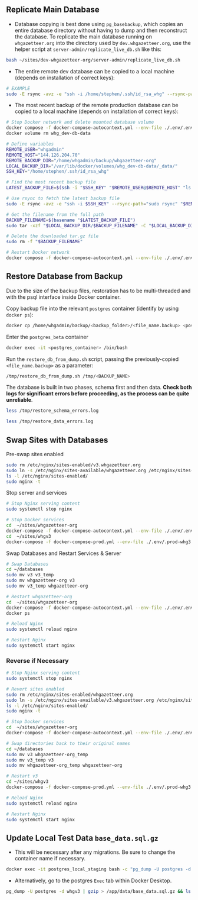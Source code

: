 ## Replicate Main Database

- Database copying is best done using `pg_basebackup`, which copies an entire database directory without having to dump and then reconstruct the database. To replicate the main database running on `whgazetteer.org` into the directory used by `dev.whgazetteer.org`, use the helper script at `server-admin/replicate_live_db.sh` like this:

```sh
bash ~/sites/dev-whgazetteer-org/server-admin/replicate_live_db.sh
```

- The entire remote dev database can be copied to a local machine (depends on installation of correct keys):
```sh
# EXAMPLE
sudo -E rsync -avz -e "ssh -i /home/stephen/.ssh/id_rsa_whg" --rsync-path="sudo rsync" whgadmin@144.126.204.70:/home/whgadmin/databases/dev-whgazetteer-org/ /var/lib/docker/volumes/whg_dev-db-data/_data/

```

- The most recent backup of the remote production database can be copied to a local machine (depends on installation of correct keys):
```sh
# Stop Docker network and delete mounted database volume
docker compose -f docker-compose-autocontext.yml --env-file ./.env/.env down
docker volume rm whg_dev-db-data

# Define variables
REMOTE_USER="whgadmin"
REMOTE_HOST="144.126.204.70"
REMOTE_BACKUP_DIR="/home/whgadmin/backup/whgazetteer-org"
LOCAL_BACKUP_DIR="/var/lib/docker/volumes/whg_dev-db-data/_data/"
SSH_KEY="/home/stephen/.ssh/id_rsa_whg"

# Find the most recent backup file
LATEST_BACKUP_FILE=$(ssh -i "$SSH_KEY" "$REMOTE_USER@$REMOTE_HOST" "ls -t $REMOTE_BACKUP_DIR/*.tar.gz | head -n 1")

# Use rsync to fetch the latest backup file
sudo -E rsync -avz -e "ssh -i $SSH_KEY" --rsync-path="sudo rsync" "$REMOTE_USER@$REMOTE_HOST:$LATEST_BACKUP_FILE" "$LOCAL_BACKUP_DIR"

# Get the filename from the full path
BACKUP_FILENAME=$(basename "$LATEST_BACKUP_FILE")
sudo tar -xzf "$LOCAL_BACKUP_DIR/$BACKUP_FILENAME" -C "$LOCAL_BACKUP_DIR"

# Delete the downloaded tar.gz file
sudo rm -f "$BACKUP_FILENAME"

# Restart Docker network
docker compose -f docker-compose-autocontext.yml --env-file ./.env/.env up -d
```

## Restore Database from Backup

Due to the size of the backup files, restoration has to be multi-threaded and with the psql interface inside Docker container.

Copy backup file into the relevant `postgres` container (identify by using `docker ps`):
```bash
docker cp /home/whgadmin/backup/<backup_folder>/<file_name.backup> <postgres_container>:/tmp/<file_name.backup>
```

Enter the `postgres_beta` container
```bash
docker exec -it <postgres_container> /bin/bash
```

Run the `restore_db_from_dump.sh` script, passing the previously-copied `<file_name.backup>` as a parameter:
```bash
/tmp/restore_db_from_dump.sh /tmp/<BACKUP_NAME>
```

The database is built in two phases, schema first and then data. **Check both logs for significant errors before proceeding, as the process can be quite unreliable**.
```bash
less /tmp/restore_schema_errors.log
```
```bash
less /tmp/restore_data_errors.log
```

## Swap Sites with Databases

Pre-swap sites enabled
```bash
sudo rm /etc/nginx/sites-enabled/v3.whgazetteer.org
sudo ln -s /etc/nginx/sites-available/whgazetteer.org /etc/nginx/sites-enabled/
ls -l /etc/nginx/sites-enabled/
sudo nginx -t
```

Stop server and services
```bash
# Stop Nginx serving content
sudo systemctl stop nginx

# Stop Docker services
cd  ~/sites/whgazetteer-org
docker-compose -f docker-compose-autocontext.yml --env-file ./.env/.env down
cd  ~/sites/whgv3
docker-compose -f docker-compose-prod.yml --env-file ./.env/.prod-whg3 down
```

Swap Databases and Restart Services & Server
```bash
# Swap Databases
cd ~/databases
sudo mv v3 v3_temp
sudo mv whgazetteer-org v3
sudo mv v3_temp whgazetteer-org

# Restart whgazetteer-org
cd  ~/sites/whgazetteer-org
docker-compose -f docker-compose-autocontext.yml --env-file ./.env/.env up -d && docker ps
docker ps

# Reload Nginx
sudo systemctl reload nginx

# Restart Nginx
sudo systemctl start nginx
```

### Reverse if Necessary
```bash
# Stop Nginx serving content
sudo systemctl stop nginx

# Revert sites enabled
sudo rm /etc/nginx/sites-enabled/whgazetteer.org
sudo ln -s /etc/nginx/sites-available/v3.whgazetteer.org /etc/nginx/sites-enabled/
ls -l /etc/nginx/sites-enabled/
sudo nginx -t

# Stop Docker services
cd  ~/sites/whgazetteer-org
docker-compose -f docker-compose-autocontext.yml --env-file ./.env/.env down

# Swap directories back to their original names
cd ~/databases
sudo mv v3 whgazetteer-org_temp
sudo mv v3_temp v3
sudo mv whgazetteer-org_temp whgazetteer-org

# Restart v3
cd ~/sites/whgv3
docker-compose -f docker-compose-prod.yml --env-file ./.env/.prod-whg3 up -d && docker ps

# Reload Nginx
sudo systemctl reload nginx

# Restart Nginx
sudo systemctl start nginx
```

## Update Local Test Data `base_data.sql.gz`

- This will be necessary after any migrations. Be sure to change the container name if necessary.
```bash
docker exec -it postgres_local_staging bash -c "pg_dump -U postgres -d whgv3 | gzip > /app/data/base_data.sql.gz && ls -lAh /app/data"
```
- Alternatively, go to the postgres `Exec` tab within Docker Desktop.
```bash
pg_dump -U postgres -d whgv3 | gzip > /app/data/base_data.sql.gz && ls -lAh /app/data
```

